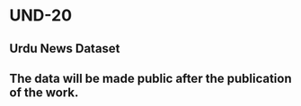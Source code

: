 # UND-20
Urdu News Dataset
-----------------
The data will be made public after the publication of the work.
-----------------
